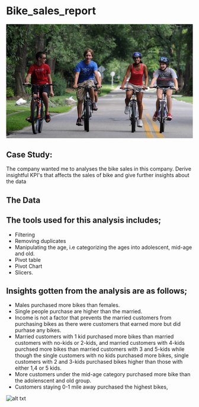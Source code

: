 # Bike_sales_report
![alt txt](https://github.com/Juliet-N/Bike_sales_report/blob/main/Bike.jpg.crdownload)


## Case Study:
The company wanted me to analyses the bike sales in this company. Derive insightful KPI's that affects the sales of bike and give further insights about the data

## The Data

## The tools used for this analysis includes;
- Filtering
- Removing duplicates
- Manipulating the age, i.e  categorizing the ages into adolescent, mid-age and old.
- Pivot table
- Pivot Chart
- Slicers.

## Insights gotten from the analysis are as follows;

- Males purchased more bikes than females.
- Single people purchase are higher than the married.
- Income is not a factor that prevents the married customers from purchasing  bikes as there were customers that earned more but did purhase any bikes.
- Married customers with 1 kid purchased more bikes than married customers with no-kids or 2-kids, and married customers with 4-kids purchsed more bikes than married customers with 3 and 5-kids while though the single customers with no kids purchased more bikes, single customers with 2 and 3-kids purchased bikes higher than those with either 1,4 or 5 kids.
- More customers under the mid-age category purchased more bike than the adolenscent and old group.
- Customers staying 0-1 mile away purchased the highest bikes,


![alt txt](https://github.com/ju-li4et/Bike_sales_report/blob/main/Bike%20sales%20Analysis.png)
